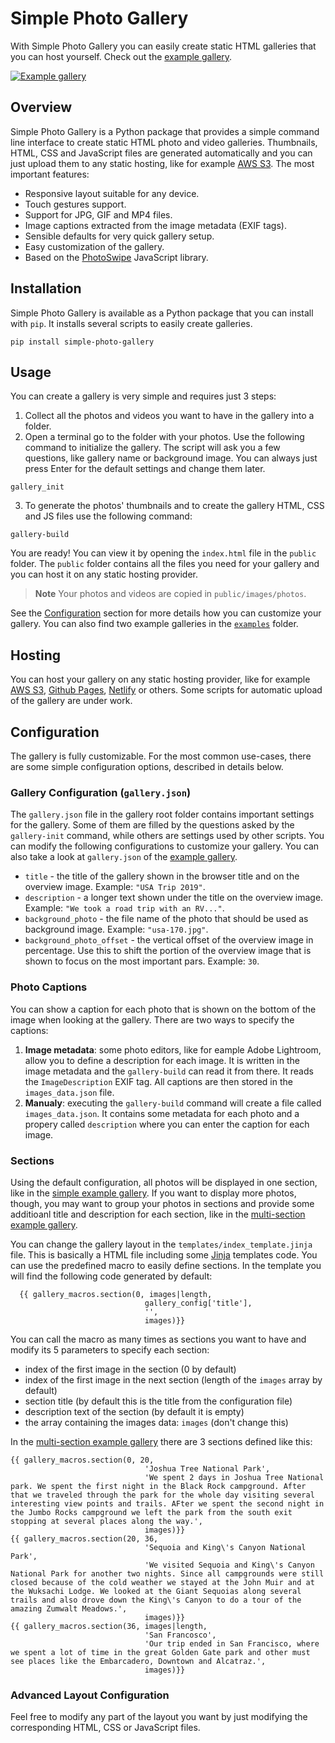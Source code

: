 # Simple Photo Gallery

With Simple Photo Gallery you can easily create static HTML galleries that you can host yourself. Check out the [example gallery](http://www.haltakov.net/gallery_usa_multi/CUPcTB5AcbutK3vyLQ26/).

[![Example gallery](https://github.com/haltakov/simple-photo-gallery/raw/master/examples/screenshot_gallery_use_multi.png)](http://www.haltakov.net/gallery_usa_multi/CUPcTB5AcbutK3vyLQ26/)


## Overview

Simple Photo Gallery is a Python package that provides a simple command line interface to create static HTML photo and video galleries. Thumbnails, HTML, CSS and JavaScript files are generated automatically and you can just upload them to any static hosting, like for example [AWS S3](https://aws.amazon.com/s3/). The most important features:

* Responsive layout suitable for any device.
* Touch gestures support.
* Support for JPG, GIF and MP4 files.
* Image captions extracted from the image metadata (EXIF tags).
* Sensible defaults for very quick gallery setup.
* Easy customization of the gallery.
* Based on the [PhotoSwipe](https://photoswipe.com/) JavaScript library.


## Installation

Simple Photo Gallery is available as a Python package that you can install with `pip`. It installs several scripts to easily create galleries.
```
pip install simple-photo-gallery
```


## Usage

You can create a gallery is very simple and requires just 3 steps:

1. Collect all the photos and videos you want to have in the gallery into a folder.
2. Open a terminal go to the folder with your photos. Use the following command to initialize the gallery. The script will ask you a few questions, like gallery name or background image. You can always just press Enter for the default settings and change them later.
```
gallery_init
```

3. To generate the photos' thumbnails and to create the gallery HTML, CSS and JS files use the following command:
```
gallery-build
```

You are ready! You can view it by opening the `index.html` file in the `public` folder. The `public` folder contains all the files you need for your gallery and you can host it on any static hosting provider.

> **Note**
> Your photos and videos are copied in `public/images/photos`.

See the [Configuration](#configuration) section for more details how you can customize your gallery. You can also find two example galleries in the [`examples`](https://github.com/haltakov/simple-photo-gallery/tree/create_readme/examples) folder.


## Hosting

You can host your gallery on any static hosting provider, like for example [AWS S3](https://aws.amazon.com/s3/), [Github Pages](https://pages.github.com/), [Netlify](https://www.netlify.com/) or others. Some scripts for automatic upload of the gallery are under work.


## Configuration

The gallery is fully customizable. For the most common use-cases, there are some simple configuration options, described in details below.

### Gallery Configuration (`gallery.json`)

The `gallery.json` file in the gallery root folder contains important settings for the gallery. Some of them are filled by the questions asked by the `gallery-init` command, while others are settings used by other scripts. You can modify the following configurations to customize your gallery. You can also take a look at `gallery.json` of the [example gallery](https://github.com/haltakov/simple-photo-gallery/blob/create_readme/examples/gallery_usa_multi/gallery.json).

* `title` - the title of the gallery shown in the browser title and on the overview image. Example: `"USA Trip 2019"`.
* `description` - a longer text shown under the title on the overview image. Example: `"We took a road trip with an RV..."`.
* `background_photo` - the file name of the photo that should be used as background image. Example: `"usa-170.jpg"`.
* `background_photo_offset` - the vertical offset of the overview image in percentage. Use this to shift the portion of the overview image that is shown to focus on the most important pars. Example: `30`.


### Photo Captions

You can show a caption for each photo that is shown on the bottom of the image when looking at the gallery. There are two ways to specify the captions:

1. **Image metadata**: some photo editors, like for eample Adobe Lightroom, allow you to define a description for each image. It is written in the image metadata and the `gallery-build` can read it from there. It reads the `ImageDescription` EXIF tag. All captions are then stored in the `images_data.json` file.
2. **Manualy**: executing the `gallery-build` command will create a file called `images_data.json`. It contains some metadata for each photo and a propery called `description` where you can enter the caption for each image.


### Sections

Using the default configuration, all photos will be displayed in one section, like in the [simple example gallery](https://github.com/haltakov/simple-photo-gallery/tree/create_readme/examples/gallery_usa_simple). If you want to display more photos, though, you may want to group your photos in sections and provide some additioanl title and description for each section, like in the [multi-section example gallery](https://github.com/haltakov/simple-photo-gallery/tree/create_readme/examples/gallery_usa_multi).

You can change the gallery layout in the `templates/index_template.jinja` file. This is basically a HTML file including some [Jinja](https://www.palletsprojects.com/p/jinja/) templates code. You can use the predefined macro to easily define sections. In the template you will find the following code generated by default:

```
  {{ gallery_macros.section(0, images|length,
                              gallery_config['title'],
                              '',
                              images)}}
```
You can call the macro as many times as sections you want to have and modify its 5 parameters to specify each section:

* index of the first image in the section (0 by default)
* index of the first image in the next section (length of the `images` array by default)
* section title (by default this is the title from the configuration file)
* description text of the section (by default it is empty)
* the array containing the images data: `images` (don't change this)

In the [multi-section example gallery](https://github.com/haltakov/simple-photo-gallery/blob/create_readme/examples/gallery_usa_multi/templates/index_template.jinja) there are 3 sections defined like this:
```
{{ gallery_macros.section(0, 20,
                              'Joshua Tree National Park',
                              'We spent 2 days in Joshua Tree National park. We spent the first night in the Black Rock campground. After that we traveled through the park for the whole day visiting several interesting view points and trails. AFter we spent the second night in the Jumbo Rocks campground we left the park from the south exit stopping at several places along the way.',
                              images)}}
{{ gallery_macros.section(20, 36,
                              'Sequoia and King\'s Canyon National Park',
                              'We visited Sequoia and King\'s Canyon National Park for another two nights. Since all campgrounds were still closed because of the cold weather we stayed at the John Muir and at the Wuksachi Lodge. We looked at the Giant Sequoias along several trails and also drove down the King\'s Canyon to do a tour of the amazing Zumwalt Meadows.',
                              images)}}
{{ gallery_macros.section(36, images|length,
                              'San Francosco',
                              'Our trip ended in San Francisco, where we spent a lot of time in the great Golden Gate park and other must see places like the Embarcadero, Downtown and Alcatraz.',
                              images)}}
```

### Advanced Layout Configuration

Feel free to modify any part of the layout you want by just modifying the corresponding HTML, CSS or JavaScript files.
